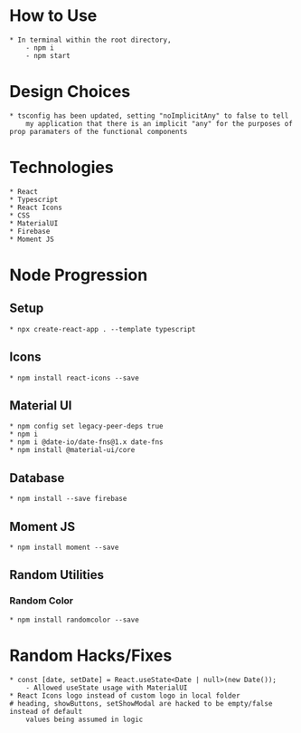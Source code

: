 # How to Use
    * In terminal within the root directory, 
        - npm i
        - npm start

# Design Choices
    * tsconfig has been updated, setting "noImplicitAny" to false to tell
        my application that there is an implicit "any" for the purposes of prop paramaters of the functional components

# Technologies
    * React
    * Typescript
    * React Icons
    * CSS
    * MaterialUI
    * Firebase
    * Moment JS


# Node Progression
## Setup
    * npx create-react-app . --template typescript

## Icons
    * npm install react-icons --save

## Material UI
    * npm config set legacy-peer-deps true
    * npm i
    * npm i @date-io/date-fns@1.x date-fns
    * npm install @material-ui/core
## Database
    * npm install --save firebase

## Moment JS
    * npm install moment --save

## Random Utilities

### Random Color
    * npm install randomcolor --save

# Random Hacks/Fixes
    * const [date, setDate] = React.useState<Date | null>(new Date());
        - Allowed useState usage with MaterialUI
    * React Icons logo instead of custom logo in local folder
    # heading, showButtons, setShowModal are hacked to be empty/false instead of default
        values being assumed in logic

